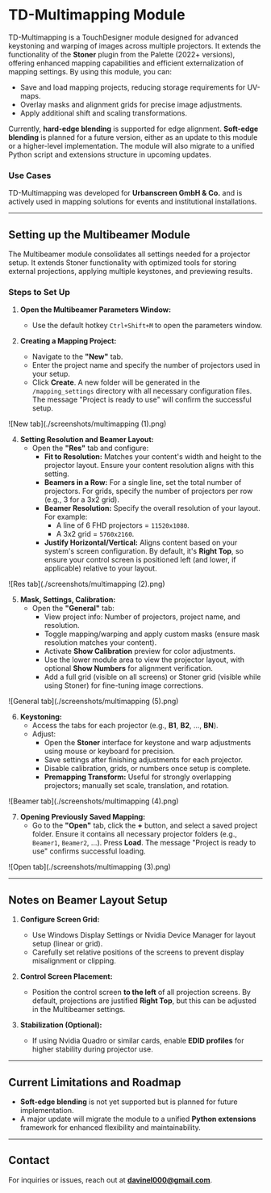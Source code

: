 # TD-Multimapping Module

TD-Multimapping is a TouchDesigner module designed for advanced keystoning and warping of images across multiple projectors. It extends the functionality of the **Stoner** plugin from the Palette (2022+ versions), offering enhanced mapping capabilities and efficient externalization of mapping settings. By using this module, you can:

- Save and load mapping projects, reducing storage requirements for UV-maps.
- Overlay masks and alignment grids for precise image adjustments.
- Apply additional shift and scaling transformations.

Currently, **hard-edge blending** is supported for edge alignment. **Soft-edge blending** is planned for a future version, either as an update to this module or a higher-level implementation. The module will also migrate to a unified Python script and extensions structure in upcoming updates.

### Use Cases
TD-Multimapping was developed for **Urbanscreen GmbH & Co.** and is actively used in mapping solutions for events and institutional installations.

---

## Setting up the Multibeamer Module

The Multibeamer module consolidates all settings needed for a projector setup. It extends Stoner functionality with optimized tools for storing external projections, applying multiple keystones, and previewing results.

### Steps to Set Up

1. **Open the Multibeamer Parameters Window:**
   - Use the default hotkey `Ctrl+Shift+M` to open the parameters window.

2. **Creating a Mapping Project:**
   - Navigate to the **"New"** tab.
   - Enter the project name and specify the number of projectors used in your setup.
   - Click **Create**. A new folder will be generated in the `/mapping_settings` directory with all necessary configuration files. The message "Project is ready to use" will confirm the successful setup.
  
![New tab](./screenshots/multimapping (1).png)

4. **Setting Resolution and Beamer Layout:**
   - Open the **"Res"** tab and configure:
     - **Fit to Resolution:** Matches your content's width and height to the projector layout. Ensure your content resolution aligns with this setting.
     - **Beamers in a Row:** For a single line, set the total number of projectors. For grids, specify the number of projectors per row (e.g., 3 for a 3x2 grid).
     - **Beamer Resolution:** Specify the overall resolution of your layout. For example:
       - A line of 6 FHD projectors = `11520x1080`.
       - A 3x2 grid = `5760x2160`.
     - **Justify Horizontal/Vertical:** Aligns content based on your system's screen configuration. By default, it's **Right Top**, so ensure your control screen is positioned left (and lower, if applicable) relative to your layout.

![Res tab](./screenshots/multimapping (2).png)

5. **Mask, Settings, Calibration:**
   - Open the **"General"** tab:
     - View project info: Number of projectors, project name, and resolution.
     - Toggle mapping/warping and apply custom masks (ensure mask resolution matches your content).
     - Activate **Show Calibration** preview for color adjustments.
     - Use the lower module area to view the projector layout, with optional **Show Numbers** for alignment verification.
     - Add a full grid (visible on all screens) or Stoner grid (visible while using Stoner) for fine-tuning image corrections.

![General tab](./screenshots/multimapping (5).png)

6. **Keystoning:**
   - Access the tabs for each projector (e.g., **B1**, **B2**, ..., **BN**).
   - Adjust:     
     - Open the **Stoner** interface for keystone and warp adjustments using mouse or keyboard for precision.
     - Save settings after finishing adjustments for each projector.
     - Disable calibration, grids, or numbers once setup is complete.
     - **Premapping Transform:** Useful for strongly overlapping projectors; manually set scale, translation, and rotation.
    
![Beamer tab](./screenshots/multimapping (4).png)

7. **Opening Previously Saved Mapping:**
   - Go to the **"Open"** tab, click the **+** button, and select a saved project folder. Ensure it contains all necessary projector folders (e.g., `Beamer1`, `Beamer2`, ...). Press **Load**. The message "Project is ready to use" confirms successful loading.

![Open tab](./screenshots/multimapping (3).png)

---

## Notes on Beamer Layout Setup

1. **Configure Screen Grid:**
   - Use Windows Display Settings or Nvidia Device Manager for layout setup (linear or grid).
   - Carefully set relative positions of the screens to prevent display misalignment or clipping.

2. **Control Screen Placement:**
   - Position the control screen **to the left** of all projection screens. By default, projections are justified **Right Top**, but this can be adjusted in the Multibeamer settings.

3. **Stabilization (Optional):**
   - If using Nvidia Quadro or similar cards, enable **EDID profiles** for higher stability during projector use.

---

## Current Limitations and Roadmap

- **Soft-edge blending** is not yet supported but is planned for future implementation.
- A major update will migrate the module to a unified **Python extensions** framework for enhanced flexibility and maintainability.

---

## Contact

For inquiries or issues, reach out at **[davinel000@gmail.com](mailto:davinel000@gmail.com)**.
